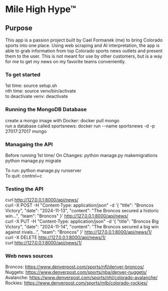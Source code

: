 # Mile High Hype™

## Purpose
This app is a passion project built by Cael Formanek (me) to bring Colorado sports into one place. Using web scraping and AI interpretation, the app is able to grab information from top Colorado sports news outlets and present them to the user. This is not meant for use by other customers, but is a way for me to get my news on my favorite teams conveniently.

### To get started
1st time: source setup.sh <br>
nth time: source venv/bin/activate <br>
to deactivate venv: deactivate <br>

### Running the MongoDB Database
create a mongo image with Docker: docker pull mongo <br>
run a database called sportsnews: docker run --name sportsnews -d -p 27017:27017 mongo <br>

### Managaing the API
Before running 1st time/ On Changes: 
python manage.py makemigrations <br>
python manage.py migrate <br>

To run: python manage.py runserver <br>
To quit: control+c

### Testing the API
curl http://127.0.0.1:8000/api/news/ <br>
curl -X POST -H "Content-Type: application/json" -d '{
    "title": "Broncos Victory",
    "date": "2024-11-13",
    "content": "The Broncos secured a historic win...",
    "team": "Broncos"
}' http://127.0.0.1:8000/api/news/ <br>
curl -X PUT -H "Content-Type: application/json" -d '{
    "title": "Broncos Big Victory",
    "date": "2024-11-14",
    "content": "The Broncos secured a big win against rivals...",
    "team": "Broncos"
}' http://127.0.0.1:8000/api/news/1/ <br>
curl -X DELETE http://127.0.0.1:8000/api/news/1/ <br>
curl http://127.0.0.1:8000/api/news/1/ <br>




### Web news sources
Broncos: https://www.denverpost.com/sports/nfl/denver-broncos/ <br>
Nuggets: https://www.denverpost.com/sports/nba/denver-nuggets/ <br>
Avalanche: https://www.denverpost.com/sports/nhl/colorado-avalanche/ <br> 
Rockies: https://www.denverpost.com/sports/mlb/colorado-rockies/ <br>


